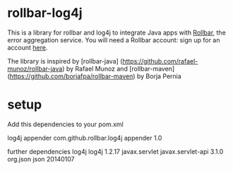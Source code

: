 rollbar-log4j
=============
This is a library for rollbar and log4j to integrate Java apps with [Rollbar](https://rollbar.com/), the error aggregation service. You will need a Rollbar account: sign up for an account [here](https://rollbar.com/signup/).

The library is inspired by [rollbar-java] (https://github.com/rafael-munoz/rollbar-java) by Rafael Munoz and
[rollbar-maven] (https://github.com/borjafpa/rollbar-maven) by Borja Pernia


setup
=============
Add this dependencies to your pom.xml

log4j appender 
  <dependency>
    <groupId>com.github.rollbar.log4j</groupId>
    <artifactId>appender</artifactId>
    <version>1.0</version>
  </dependency>
  
further dependencies
  <dependency>
    <groupId>log4j</groupId>
    <artifactId>log4j</artifactId>
    <version>1.2.17</version>
  </dependency>
  <dependency>
    <groupId>javax.servlet</groupId>
    <artifactId>javax.servlet-api</artifactId>
    <version>3.1.0</version>
  </dependency>
  <dependency>
    <groupId>org.json</groupId>
    <artifactId>json</artifactId>
    <version>20140107</version>
  </dependency>
  
  

